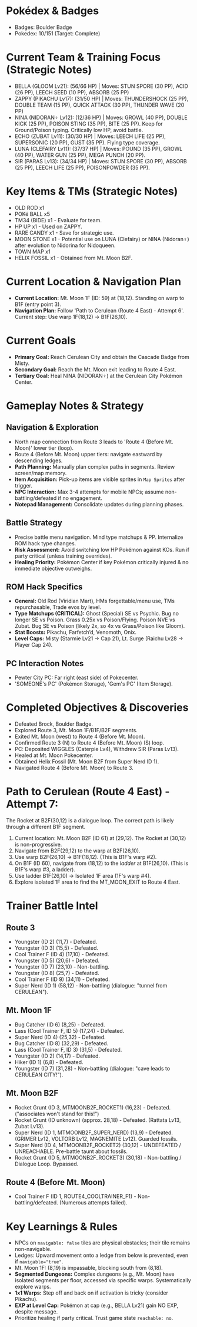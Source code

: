 # Pokédex & Badges
*   Badges: Boulder Badge
*   Pokedex: 10/151 (Target: Complete)

# Current Team & Training Focus (Strategic Notes)
*   BELLA (GLOOM Lv21): (56/66 HP) | Moves: STUN SPORE (30 PP), ACID (26 PP), LEECH SEED (10 PP), ABSORB (25 PP)
*   ZAPPY (PIKACHU Lv17): (31/50 HP) | Moves: THUNDERSHOCK (25 PP), DOUBLE TEAM (15 PP), QUICK ATTACK (30 PP), THUNDER WAVE (20 PP)
*   NINA (NIDORAN♀ Lv12): (12/36 HP) | Moves: GROWL (40 PP), DOUBLE KICK (25 PP), POISON STING (35 PP), BITE (25 PP). Keep for Ground/Poison typing. Critically low HP, avoid battle.
*   ECHO (ZUBAT Lv11): (30/30 HP) | Moves: LEECH LIFE (25 PP), SUPERSONIC (20 PP), GUST (35 PP). Flying type coverage.
*   LUNA (CLEFAIRY Lv11): (37/37 HP) | Moves: POUND (35 PP), GROWL (40 PP), WATER GUN (25 PP), MEGA PUNCH (20 PP).
*   SIR (PARAS Lv13): (34/34 HP) | Moves: STUN SPORE (30 PP), ABSORB (25 PP), LEECH LIFE (25 PP), POISONPOWDER (35 PP).

# Key Items & TMs (Strategic Notes)
*   OLD ROD x1
*   POKé BALL x5
*   TM34 (BIDE) x1 - Evaluate for team.
*   HP UP x1 - Used on ZAPPY.
*   RARE CANDY x1 - Save for strategic use.
*   MOON STONE x1 - Potential use on LUNA (Clefairy) or NINA (Nidoran♀) after evolution to Nidorina for Nidoqueen.
*   TOWN MAP x1
*   HELIX FOSSIL x1 - Obtained from Mt. Moon B2F.

# Current Location & Navigation Plan
*   **Current Location:** Mt. Moon 1F (ID: 59) at (18,12). Standing on warp to B1F (entry point 3).
*   **Navigation Plan:** Follow 'Path to Cerulean (Route 4 East) - Attempt 6'. Current step: Use warp 1F(18,12) -> B1F(26,10).

# Current Goals
*   **Primary Goal:** Reach Cerulean City and obtain the Cascade Badge from Misty.
*   **Secondary Goal:** Reach the Mt. Moon exit leading to Route 4 East.
*   **Tertiary Goal:** Heal NINA (NIDORAN♀) at the Cerulean City Pokémon Center.

# Gameplay Notes & Strategy
## Navigation & Exploration
*   North map connection from Route 3 leads to 'Route 4 (Before Mt. Moon)' lower tier (loop).
*   Route 4 (Before Mt. Moon) upper tiers: navigate eastward by descending ledges.
*   **Path Planning:** Manually plan complex paths in segments. Review screen/map memory.
*   **Item Acquisition:** Pick-up items are visible sprites in `Map Sprites` after trigger.
*   **NPC Interaction:** Max 3-4 attempts for mobile NPCs; assume non-battling/defeated if no engagement.
*   **Notepad Management:** Consolidate updates during planning phases.

## Battle Strategy
*   Precise battle menu navigation. Mind type matchups & PP. Internalize ROM hack type changes.
*   **Risk Assessment:** Avoid switching low HP Pokémon against KOs. Run if party critical (unless training overrides).
*   **Healing Priority:** Pokémon Center if key Pokémon critically injured & no immediate objective outweighs.

## ROM Hack Specifics
*   **General:** Old Rod (Viridian Mart), HMs forgettable/menu use, TMs repurchasable, Trade evos by level.
*   **Type Matchups (CRITICAL):** Ghost (Special) SE vs Psychic. Bug no longer SE vs Poison. Grass 0.25x vs Poison/Flying. Poison NVE vs Zubat. Bug SE vs Poison (likely 2x, so 4x vs Grass/Poison like Gloom).
*   **Stat Boosts:** Pikachu, Farfetch’d, Venomoth, Onix.
*   **Level Caps:** Misty (Starmie Lv21 -> Cap 21), Lt. Surge (Raichu Lv28 -> Player Cap 24).

## PC Interaction Notes
*   Pewter City PC: Far right (east side) of Pokecenter.
*   'SOMEONE's PC' (Pokémon Storage), 'Gem's PC' (Item Storage).

# Completed Objectives & Discoveries
*   Defeated Brock, Boulder Badge.
*   Explored Route 3, Mt. Moon 1F/B1F/B2F segments.
*   Exited Mt. Moon (west) to Route 4 (Before Mt. Moon).
*   Confirmed Route 3 (N) to Route 4 (Before Mt. Moon) (S) loop.
*   PC: Deposited WIGGLES (Caterpie Lv4), Withdrew SIR (Paras Lv13).
*   Healed at Mt. Moon Pokecenter.
*   Obtained Helix Fossil (Mt. Moon B2F from Super Nerd ID 1).
*   Navigated Route 4 (Before Mt. Moon) to Route 3.

# Path to Cerulean (Route 4 East) - Attempt 7:
The Rocket at B2F(30,12) is a dialogue loop. The correct path is likely through a different B1F segment.
1.  Current location: Mt. Moon B2F (ID 61) at (29,12). The Rocket at (30,12) is non-progressive.
2.  Navigate from B2F(29,12) to the warp at B2F(26,10).
3.  Use warp B2F(26,10) -> B1F(18,12). (This is B1F's warp #2).
4.  On B1F (ID 60), navigate from (18,12) to the *ladder* at B1F(26,10). (This is B1F's warp #3, a ladder).
5.  Use ladder B1F(26,10) -> Isolated 1F area (1F's warp #4).
6.  Explore isolated 1F area to find the MT_MOON_EXIT to Route 4 East.

# Trainer Battle Intel
## Route 3
*   Youngster (ID 2) (11,7) - Defeated.
*   Youngster (ID 3) (15,5) - Defeated.
*   Cool Trainer F (ID 4) (17,10) - Defeated.
*   Youngster (ID 5) (20,6) - Defeated.
*   Youngster (ID 7) (23,10) - Non-battling.
*   Youngster (ID 8) (25,7) - Defeated.
*   Cool Trainer F (ID 9) (34,11) - Defeated.
*   Super Nerd (ID 1) (58,12) - Non-battling (dialogue: "tunnel from CERULEAN").
## Mt. Moon 1F
*   Bug Catcher (ID 6) (8,25) - Defeated.
*   Lass (Cool Trainer F, ID 5) (17,24) - Defeated.
*   Super Nerd (ID 4) (25,32) - Defeated.
*   Bug Catcher (ID 8) (32,29) - Defeated.
*   Lass (Cool Trainer F, ID 3) (31,5) - Defeated.
*   Youngster (ID 2) (14,17) - Defeated.
*   Hiker (ID 1) (6,8) - Defeated.
*   Youngster (ID 7) (31,28) - Non-battling (dialogue: "cave leads to CERULEAN CITY!").
## Mt. Moon B2F
*   Rocket Grunt (ID 3, MTMOONB2F_ROCKET1) (16,23) - Defeated. ("associates won't stand for this!")
*   Rocket Grunt (ID unknown) (approx. 28,18) - Defeated. (Rattata Lv13, Zubat Lv13).
*   Super Nerd (ID 1, MTMOONB2F_SUPER_NERD) (13,9) - Defeated. (GRIMER Lv12, VOLTORB Lv12, MAGNEMITE Lv12). Guarded fossils.
*   Super Nerd (ID 4, MTMOONB2F_ROCKET2) (30,12) - UNDEFEATED / UNREACHABLE. Pre-battle taunt about fossils.
*   Rocket Grunt (ID 5, MTMOONB2F_ROCKET3) (30,18) - Non-battling / Dialogue Loop. Bypassed.
## Route 4 (Before Mt. Moon)
*   Cool Trainer F (ID 1, ROUTE4_COOLTRAINER_F1) - Non-battling/defeated. (Numerous attempts failed).

# Key Learnings & Rules
*   NPCs on `navigable: false` tiles are physical obstacles; their tile remains non-navigable.
*   Ledges: Upward movement onto a ledge from below is prevented, even if `navigable="true"`.
*   Mt. Moon 1F: (8,19) is impassable, blocking south from (8,18).
*   **Segmented Dungeons:** Complex dungeons (e.g., Mt. Moon) have isolated segments per floor, accessed via specific warps. Systematically explore warps.
*   **1x1 Warps:** Step off and back on if activation is tricky (consider Pikachu).
*   **EXP at Level Cap:** Pokémon at cap (e.g., BELLA Lv21) gain NO EXP, despite message.
*   Prioritize healing if party critical. Trust game state `reachable: no`.